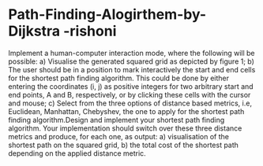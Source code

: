 # Path-Finding-Alogirthem-by-Dijkstra -rishoni

Implement a human-computer interaction mode, where the following will be possible: a) Visualise the generated squared grid as depicted by figure 1; b) The user should be in a position to mark interactively the start and end cells for the shortest path finding algorithm. This could be done by either entering the coordinates (i, j) as positive integers for two arbitrary start and end points, A and B, respectively, or by clicking these cells with the cursor and mouse; c) Select from the three options of distance based metrics, i.e, Euclidean, Manhattan, Chebyshev, the one to apply for the shortest path finding algorithm.Design and implement your shortest path finding algorithm. Your implementation should switch over these three distance metrics and produce, for each one, as output: a) visualisation of the shortest path on the squared grid, b) the total cost of the shortest path depending on the applied distance metric.
